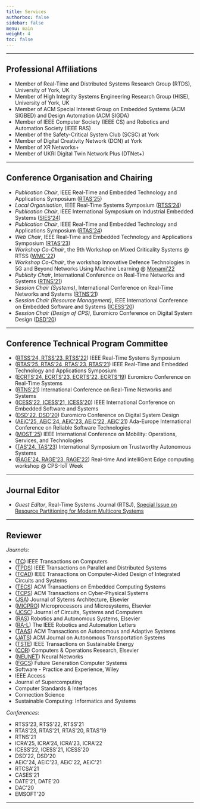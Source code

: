 ```yaml
---
title: Services
authorbox: false
sidebar: false
menu: main
weight: 4
toc: false
---
```


---

## Professional Affiliations

- Member of Real-Time and Distributed Systems Research Group (RTDS), University of York, UK
- Member of High Integrity Systems Engineering Research Group (HISE), University of York, UK
- Member of ACM Special Interest Group on Embedded Systems (ACM SIGBED) and Design Automation (ACM SIGDA)
- Member of IEEE Computer Society (IEEE CS) and Robotics and Automation Society (IEEE RAS)
- Member of the Safety-Critical System Club (SCSC) at York
- Member of Digital Creativity Network (DCN) at York
- Member of XR Networks+
- Member of UKRI Digital Twin Network Plus (DTNet+)

---

## Conference Organisation and Chairing

- *Publication Chair*, IEEE Real-Time and Embedded Technology and Applications Symposium ([<u>RTAS'25</u>](https://2025.rtas.org/))
- *Local Organisation*, IEEE Real-Time Systems Symposium ([<u>RTSS'24</u>](https://2024.rtss.org/))
- *Publication Chair*, IEEE International Symposium on Industrial Embedded Systems ([<u>SIES'24</u>](https://ieee-sies.org/))
- *Publication Chair*, IEEE Real-Time and Embedded Technology and Applications Symposium ([<u>RTAS'24</u>](https://2024.rtas.org/))
- *Web Chair*, IEEE Real-Time and Embedded Technology and Applications Symposium ([<u>RTAS'23</u>](https://2023.rtas.org/))
- *Workshop Co-Chair*, the 9th Workshop on Mixed Criticality Systems @ RTSS ([<u>WMC'22</u>](https://wmc2022.github.io/))
- *Workshop Co-Chair*, the workshop Innovative Defence Technologies in 5G and Beyond Networks Using Machine Learning @ [Monami'22](https://www.monami2022.org/)
- *Publicity Chair*, International Conference on Real-Time Networks and Systems ([<u>RTNS'21</u>](https://rtns2021.univ-nantes.fr/))
- *Session Chair (Systems)*, International Conference on Real-Time Networks and Systems ([<u>RTNS'21</u>](https://rtns2021.univ-nantes.fr/))
- *Session Chair (Resource Management)*, IEEE International Conference on Embedded Software and Systems ([<u>ICESS'20</u>](http://icess.net/2020/))
- *Session Chair (Design of CPS)*, Euromicro Conference on Digital System Design ([<u>DSD'20</u>](https://dsd-seaa2020.um.si/dsd/))


---

## Conference Technical Program Committee

- (<u>RTSS'24, RTSS'23, RTSS'22</u>) IEEE Real-Time Systems Symposium
- (<u>RTAS'25, RTAS'24, RTAS'23, RTAS'21</u>) IEEE Real-Time and Embedded Technology and Applications Symposium
- (<u>ECRTS'24, ECRTS'23, ECRTS'22, ECRTS'19</u>) Euromicro Conference on Real-Time Systems
- (<u>RTNS'21</u>) International Conference on Real-Time Networks and Systems
- (<u>ICESS'22, ICESS'21, ICESS'20</u>) IEEE International Conference on Embedded Software and Systems
- (<u>DSD'22, DSD'20</u>) Euromicro Conference on Digital System Design
- (<u>AEiC'25, AEiC'24, AEiC'23, AEiC'22, AEiC'21</u>) Ada-Europe International Conference on Reliable Software Technologies
- (<u>MOST'25</u>) IEEE International Conference on Mobility: Operations, Services, and Technologies
- (<u>TAS'24, TAS'23</u>) International Symposium on Trustworthy Autonomous Systems
- (<u>RAGE'24, RAGE'23, RAGE'22</u>) Real-time And intelliGent Edge computing workshop @ CPS-IoT Week


---

## Journal Editor

- *Guest Editor*, Real-Time Systems Journal (RTSJ), [Special Issue on Resource Partitioning for Modern Multicore Systems](https://link.springer.com/journal/11241/volumes-and-issues/60-3)


---

## Reviewer
*Journals*:
- (<u>TC</u>) IEEE Transactions on Computers
- (<u>TPDS</u>) IEEE Transactions on Parallel and Distributed Systems
- (<u>TCAD</u>) IEEE Transactions on Computer-Aided Design of Integrated Circuits and Systems
- (<u>TECS</u>) ACM Transactions on Embedded Computing Systems
- (<u>TCPS</u>) ACM Transactions on Cyber-Physical Systems
- (<u>JSA</u>) Journal of Sytems Architecture, Elsevier
- (<u>MICPRO</u>) Microprocessors and Microsystems, Elsevier
- (<u>JCSC</u>) Journal of Circuits, Systems and Computers
- (<u>RAS</u>) Robotics and Autonomous Systems, Elsevier
- (<u>RA-L</u>) The IEEE Robotics and Automation Letters
- (<u>TAAS</u>) ACM Transactions on Autonomous and Adaptive Systems
- (<u>JATS</u>) ACM Journal on Autonomous Transportation Systems 
- (<u>TSTE</u>) IEEE Transactions on Sustainable Energy
- (<u>COR</u>) Computers & Operations Research, Elsevier
- (<u>NEUNET</u>) Neural Networks
- (<u>FGCS</u>) Future Generation Computer Systems
- Software - Practice and Experience, Wiley
- IEEE Access
- Journal of Supercomputing
- Computer Standards & Interfaces
- Connection Science
- Sustainable Computing: Informatics and Systems

*Conferences*:
- RTSS'23, RTSS'22, RTSS'21
- RTAS'23, RTAS'21, RTAS'20, RTAS'19
- RTNS'21
- ICRA'25, ICRA'24, ICRA'23, ICRA'22
- ICESS'22, ICESS'21, ICESS'20
- DSD'22, DSD'20
- AEiC'24, AEiC'23, AEiC'22, AEiC'21
- RTCSA'21
- CASES'21
- DATE'21, DATE'20
- DAC'20
- EMSOFT'20

---
